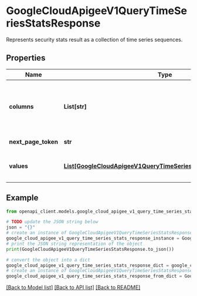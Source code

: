 # GoogleCloudApigeeV1QueryTimeSeriesStatsResponse

Represents security stats result as a collection of time series sequences.

## Properties

Name | Type | Description | Notes
------------ | ------------- | ------------- | -------------
**columns** | **List[str]** | Column names corresponding to the same order as the inner values in the stats field. | [optional] 
**next_page_token** | **str** | Next page token. | [optional] 
**values** | [**List[GoogleCloudApigeeV1QueryTimeSeriesStatsResponseSequence]**](GoogleCloudApigeeV1QueryTimeSeriesStatsResponseSequence.md) | Results of the query returned as a JSON array. | [optional] 

## Example

```python
from openapi_client.models.google_cloud_apigee_v1_query_time_series_stats_response import GoogleCloudApigeeV1QueryTimeSeriesStatsResponse

# TODO update the JSON string below
json = "{}"
# create an instance of GoogleCloudApigeeV1QueryTimeSeriesStatsResponse from a JSON string
google_cloud_apigee_v1_query_time_series_stats_response_instance = GoogleCloudApigeeV1QueryTimeSeriesStatsResponse.from_json(json)
# print the JSON string representation of the object
print(GoogleCloudApigeeV1QueryTimeSeriesStatsResponse.to_json())

# convert the object into a dict
google_cloud_apigee_v1_query_time_series_stats_response_dict = google_cloud_apigee_v1_query_time_series_stats_response_instance.to_dict()
# create an instance of GoogleCloudApigeeV1QueryTimeSeriesStatsResponse from a dict
google_cloud_apigee_v1_query_time_series_stats_response_from_dict = GoogleCloudApigeeV1QueryTimeSeriesStatsResponse.from_dict(google_cloud_apigee_v1_query_time_series_stats_response_dict)
```
[[Back to Model list]](../README.md#documentation-for-models) [[Back to API list]](../README.md#documentation-for-api-endpoints) [[Back to README]](../README.md)


